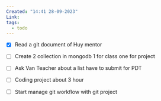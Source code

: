 ```yaml
---
Created: "14:41 28-09-2023"
Link: 
tags:
  - todo
---
```



- [x] Read a git document of Huy mentor
- [ ] Create 2 collection in mongodb 1 for class one for project
- [ ] Ask Van Teacher about a list have to submit for PDT
- [ ] Coding project about 3 hour
- [ ]  Start manage git workflow with git project



